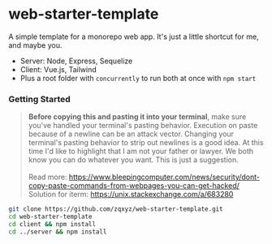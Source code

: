 # web-starter-template

A simple template for a monorepo web app. It's just a little shortcut for me, and maybe you.

- Server: Node, Express, Sequelize
- Client: Vue.js, Tailwind
- Plus a root folder with `concurrently` to run both at once with `npm start`

### Getting Started

> **Before copying this and pasting it into your terminal**, make sure you've handled your terminal's pasting behavior. Execution on paste because of a newline can be an attack vector. Changing your terminal's pasting behavior to strip out newlines is a good idea. At this time I'd like to highlight that I am not your father or lawyer. We both know you can do whatever you want. This is just a suggestion.  
> \
> Read more: https://www.bleepingcomputer.com/news/security/dont-copy-paste-commands-from-webpages-you-can-get-hacked/  
> Solution for iterm: https://unix.stackexchange.com/a/683280

```bash
git clone https://github.com/zqxyz/web-starter-template.git
cd web-starter-template
cd client && npm install
cd ../server && npm install
```
